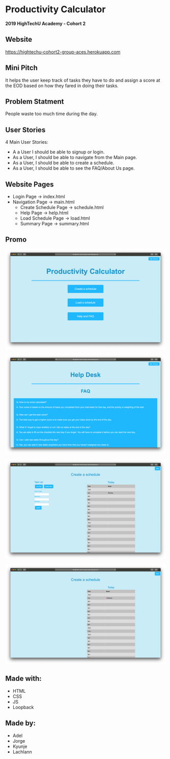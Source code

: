 # Productivity Calculator

**2019 HighTechU Academy - Cohort 2**

## Website

https://hightechu-cohort2-group-aces.herokuapp.com

## Mini Pitch

It helps the user keep track of tasks they have to do and assign a score at the EOD based on how they fared in doing their tasks.

## Problem Statment

People waste too much time during the day.

## User Stories

4 Main User Stories:

* A a User I should be able to signup or login.
* As a User, I should be able to navigate from the Main page.
* As a User, I should be able to create a schedule.
* As a User, I should be able to see the FAQ/About Us page.

## Website Pages

* Login Page -> index.html
* Navigation Page -> main.html
  * Create Schedule Page -> schedule.html
  * Help Page -> help.html
  * Load Schedule Page -> load.html
  * Summary Page -> summary.html

## Promo

![Promo of Website](promo.png)

![Promo of Website](promo-1.png)

![Promo of Website](promo-2.png)

![Promo of Website](promo-3.png)

## Made with:

* HTML
* CSS
* JS
* Loopback

## Made by:

* Adel
* Jorge
* Kyunje
* Lachlann
